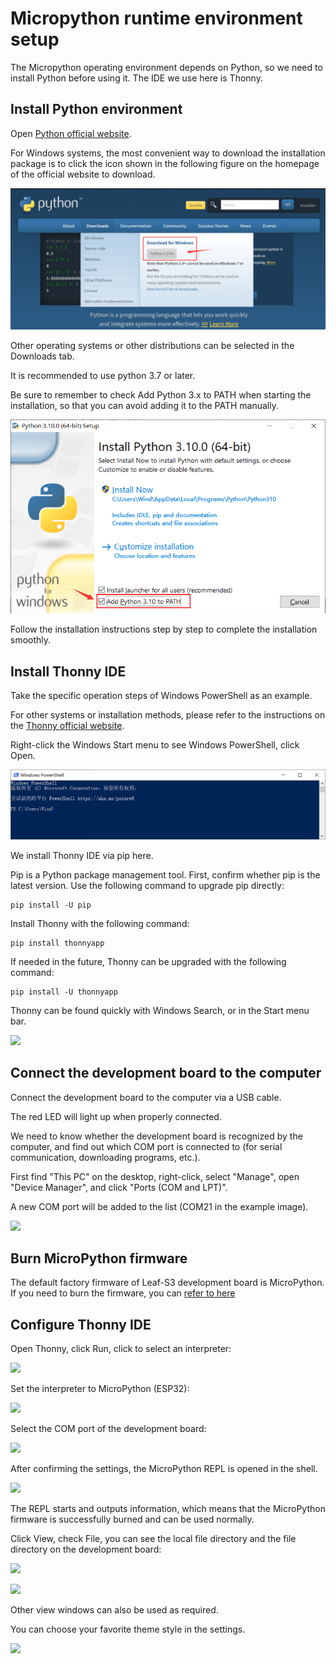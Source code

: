 # Micropython runtime environment setup

The Micropython operating environment depends on Python, so we need to install Python before using it. The IDE we use here is Thonny.

## Install Python environment

Open [Python official website](https://www.python.org/).

For Windows systems, the most convenient way to download the installation package is to click the icon shown in the following figure on the homepage of the official website to download.

![](../assets/images/Micropython_operating_env_1.png)

Other operating systems or other distributions can be selected in the Downloads tab.

It is recommended to use python 3.7 or later.

Be sure to remember to check Add Python 3.x to PATH when starting the installation, so that you can avoid adding it to the PATH manually.

![](../assets/images/Micropython_operating_env_2.png)

Follow the installation instructions step by step to complete the installation smoothly.

## Install Thonny IDE

Take the specific operation steps of Windows PowerShell as an example.

For other systems or installation methods, please refer to the instructions on the [Thonny official website](https://thonny.org/).

Right-click the Windows Start menu to see Windows PowerShell, click Open.

![](../assets/images/Micropython_operating_env_3.png)

We install Thonny IDE via pip here.

Pip is a Python package management tool. First, confirm whether pip is the latest version. Use the following command to upgrade pip directly:

```shell
pip install -U pip
````

Install Thonny with the following command:

```shell
pip install thonnyapp
````

If needed in the future, Thonny can be upgraded with the following command:

```shell
pip install -U thonnyapp
````

Thonny can be found quickly with Windows Search, or in the Start menu bar.

![](../assets/images/Micropython_operating_env_4.png)

## Connect the development board to the computer

Connect the development board to the computer via a USB cable.

The red LED will light up when properly connected.

We need to know whether the development board is recognized by the computer, and find out which COM port is connected to (for serial communication, downloading programs, etc.).

First find "This PC" on the desktop, right-click, select "Manage", open "Device Manager", and click "Ports (COM and LPT)".

A new COM port will be added to the list (COM21 in the example image).

![](../assets/images/Micropython_operating_env_5.png)

## Burn MicroPython firmware

The default factory firmware of Leaf-S3 development board is MicroPython. If you need to burn the firmware, you can [refer to here](Firmware.md)

## Configure Thonny IDE

Open Thonny, click Run, click to select an interpreter:

![](../assets/images/Micropython_operating_env_9.png)

Set the interpreter to MicroPython (ESP32):

![](../assets/images/Micropython_operating_env_10.png)

Select the COM port of the development board:

![](../assets/images/Micropython_operating_env_11.png)

After confirming the settings, the MicroPython REPL is opened in the shell.

![](../assets/images/Micropython_operating_env_12.png)

The REPL starts and outputs information, which means that the MicroPython firmware is successfully burned and can be used normally.

Click View, check File, you can see the local file directory and the file directory on the development board:

![](../assets/images/Micropython_operating_env_13.png)

![](../assets/images/Micropython_operating_env_14.png)

Other view windows can also be used as required.

You can choose your favorite theme style in the settings.

![](../assets/images/Micropython_operating_env_15.png)